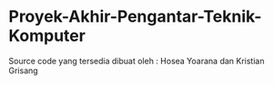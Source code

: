 # Proyek-Akhir-Pengantar-Teknik-Komputer
Source code yang tersedia dibuat oleh :
Hosea Yoarana dan Kristian Grisang
